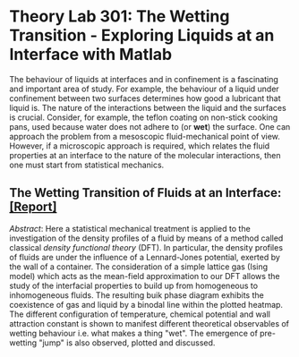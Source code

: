 # Theory Lab 301: The Wetting Transition - Exploring Liquids at an Interface with Matlab

The behaviour of liquids at interfaces and in confinement is a fascinating and important area of study. For example, the behaviour of a liquid under confinement between two surfaces determines how good a lubricant that liquid is. The nature of the interactions between the liquid and the surfaces is crucial. Consider, for example, the teflon coating on non-stick cooking pans, used because water does not adhere to (or **wet**) the surface. One can approach the problem from a mesoscopic fluid-mechanical point of view. However, if a microscopic approach is required, which relates the fluid properties at an interface to the nature of the molecular interactions, then one must start from statistical mechanics.

## The Wetting Transition of Fluids at an Interface: [[Report]](https://github.com/dazzabaijan/theory_lab/blob/master/theory_lab_report.pdf)

*Abstract*: Here a statistical mechanical treatment is applied to the investigation of the density profiles of a fluid by means of a method called classical *density functional theory* (DFT). In particular, the density profiles of fluids are under the influence of a Lennard-Jones potential, exerted by the wall of a container. The consideration of a simple lattice gas (Ising model) which acts as the mean-field approximation to our DFT allows the study of the interfacial properties to build up from homogeneous to inhomogeneous fluids. The resulting buik phase diagram exhibits the coexistence of gas and liquid by a binodal line within the plotted heatmap. The different configuration of temperature, chemical potential and wall attraction constant is shown to manifest different theoretical observables of wetting behaviour i.e. what makes a thing "wet". The emergence of pre-wetting "jump" is also observed, plotted and discussed.
